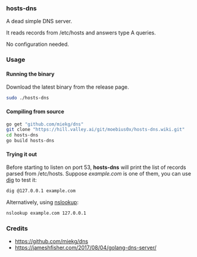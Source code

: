### hosts-dns
A dead simple DNS server.

It reads records from /etc/hosts and answers type A queries.

No configuration needed.

### Usage

#### Running the binary
Download the latest binary from the release page.
```bash
sudo ./hosts-dns
```

#### Compiling from source
```bash
go get "github.com/miekg/dns"
git clone "https://hill.valley.ai/git/moebius0x/hosts-dns.wiki.git"
cd hosts-dns
go build hosts-dns
```

#### Trying it out
Before starting to listen on port 53, **hosts-dns** will print the list of records parsed from /etc/hosts. Suppose *example.com* is one of them, you can use [dig](https://en.wikipedia.org/wiki/Dig_(command)) to test it:
```bash
dig @127.0.0.1 example.com
```
Alternatively, using [nslookup](https://en.wikipedia.org/wiki/Nslookup):
```bash
nslookup example.com 127.0.0.1
```

### Credits
* https://github.com/miekg/dns
* https://jameshfisher.com/2017/08/04/golang-dns-server/

